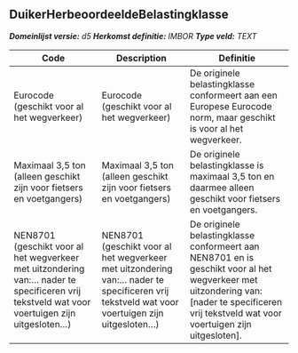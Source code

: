 ﻿## DuikerHerbeoordeeldeBelastingklasse

*__Domeinlijst versie:__ d5*
*__Herkomst definitie:__ IMBOR*
*__Type veld:__ TEXT*

|__Code__ |__Description__ |__Definitie__	|
|	---	|	---	|   ---	| 
| Eurocode (geschikt voor al het wegverkeer) | Eurocode (geschikt voor al het wegverkeer) | De originele belastingklasse conformeert aan een Europese Eurocode norm, maar geschikt is voor al het wegverkeer. |
| Maximaal 3,5 ton (alleen geschikt zijn voor fietsers en voetgangers) | Maximaal 3,5 ton (alleen geschikt zijn voor fietsers en voetgangers) | De originele belastingklasse is maximaal 3,5 ton en daarmee alleen geschikt voor fietsers en voetgangers. |
| NEN8701 (geschikt voor al het wegverkeer met uitzondering van:… nader te specificeren vrij tekstveld wat voor voertuigen zijn uitgesloten…) | NEN8701 (geschikt voor al het wegverkeer met uitzondering van:… nader te specificeren vrij tekstveld wat voor voertuigen zijn uitgesloten…) | De originele belastingklasse conformeert aan NEN8701 en is geschikt voor al het wegverkeer met uitzondering van: [nader te specificeren vrij tekstveld wat voor voertuigen zijn uitgesloten]. |

